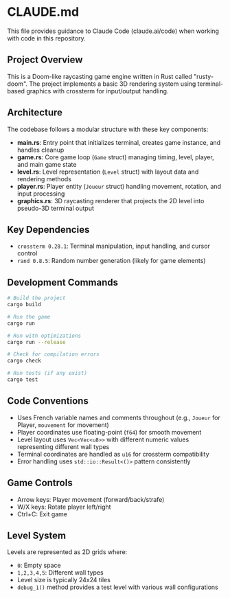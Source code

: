# CLAUDE.md

This file provides guidance to Claude Code (claude.ai/code) when working with code in this repository.

## Project Overview

This is a Doom-like raycasting game engine written in Rust called "rusty-doom". The project implements a basic 3D rendering system using terminal-based graphics with crossterm for input/output handling.

## Architecture

The codebase follows a modular structure with these key components:

- **main.rs**: Entry point that initializes terminal, creates game instance, and handles cleanup
- **game.rs**: Core game loop (`Game` struct) managing timing, level, player, and main game state
- **level.rs**: Level representation (`Level` struct) with layout data and rendering methods
- **player.rs**: Player entity (`Joueur` struct) handling movement, rotation, and input processing  
- **graphics.rs**: 3D raycasting renderer that projects the 2D level into pseudo-3D terminal output

## Key Dependencies

- `crossterm 0.28.1`: Terminal manipulation, input handling, and cursor control
- `rand 0.8.5`: Random number generation (likely for game elements)

## Development Commands

```bash
# Build the project
cargo build

# Run the game
cargo run

# Run with optimizations
cargo run --release

# Check for compilation errors
cargo check

# Run tests (if any exist)
cargo test
```

## Code Conventions

- Uses French variable names and comments throughout (e.g., `Joueur` for Player, `mouvement` for movement)
- Player coordinates use floating-point (`f64`) for smooth movement
- Level layout uses `Vec<Vec<u8>>` with different numeric values representing different wall types
- Terminal coordinates are handled as `u16` for crossterm compatibility
- Error handling uses `std::io::Result<()>` pattern consistently

## Game Controls

- Arrow keys: Player movement (forward/back/strafe)
- W/X keys: Rotate player left/right  
- Ctrl+C: Exit game

## Level System

Levels are represented as 2D grids where:
- `0`: Empty space
- `1,2,3,4,5`: Different wall types
- Level size is typically 24x24 tiles
- `debug_1()` method provides a test level with various wall configurations